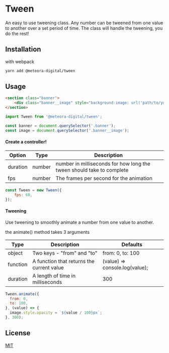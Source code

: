 # Tween

An easy to use tweening class.
Any number can be tweened from one value to another over a set period of time.
The class will handle the tweening, you do the rest!

## Installation

with webpack

```bash
yarn add @meteora-digital/tween
```

## Usage

```html
<section class="banner">
	<div class="banner__image" style="background-image: url('path/to/your/image.jpg');"></div>
</section>
```

```javascript
import Tween from '@meteora-digital/tween';

const banner = document.querySelector('.banner');
const image = document.querySelector('.banner__image');
```

#### Create a controller!

| Option | Type | Description |
|--------|------|-------------|
| duration | number | number in milliseconds for how long the tween should take to complete | 
| fps | number | The frames per second for the animation | 

```javascript
const Tween = new Tween({
	fps: 60,
});
```

#### Tweening

Use tweening to smoothly animate a number from one value to another.

the animate() method takes 3 arguments

| Type | Description | Defaults |
|------|-------------|----------|
| object | Two keys - "from" and "to" | from: 0, to: 100 |
| function | A function that returns the current value | (value) => console.log(value); |
| duration | A length of time in milliseconds | 300 |

```javascript
Tween.animate({
  from: 0,
  to: 100,
}, (value) => {
  image.style.opacity = `${value / 100}px`;
}, 300);
```

## License
[MIT](https://choosealicense.com/licenses/mit/)


